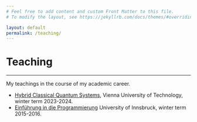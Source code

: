 ```yaml
---
# Feel free to add content and custom Front Matter to this file.
# To modify the layout, see https://jekyllrb.com/docs/themes/#overriding-theme-defaults

layout: default
permalink: /teaching/
---
```

# Teaching
* * *
My teachings in the course of my academic career.

* [Hybrid Classical Quantum Systems](/teaching/hcqs/), Vienna University of Technology, winter term 2023-2024.
* [Einführung in die Programmierung](https://usi.uibk.ac.at/public/lfuonline_lv.home?r=136219#lv-details) University of Innsbruck, winter term 2015-2016.


